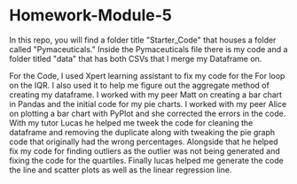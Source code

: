 # Homework-Module-5
In this repo, you will find a folder title "Starter_Code" that houses a folder called "Pymaceuticals."
Inside the Pymaceuticals file there is my code and a folder titled "data" that 
has both CSVs that I merge my Dataframe on.

For the Code, I used Xpert learning assistant to fix my code for the For loop
on the IQR. I also used it to help me figure out the aggregate method 
of creating my dataframe. I worked with my peer Matt on creating a bar chart
in Pandas and the initial code for my pie charts. I worked with my peer
Alice on plotting a bar chart with PyPlot and she corrected the errors in the code.
With my tutor Lucas he helped me tweek the code for cleaning the dataframe
and removing the duplicate along with tweaking the pie graph code that originally
had the wrong percentages. Alongside that he helped fix my code for finding outliers
as the outlier was not being generated and fixing the code for the quartiles.
Finally lucas helped me generate the code the line and scatter plots as well
as the linear regression line. 